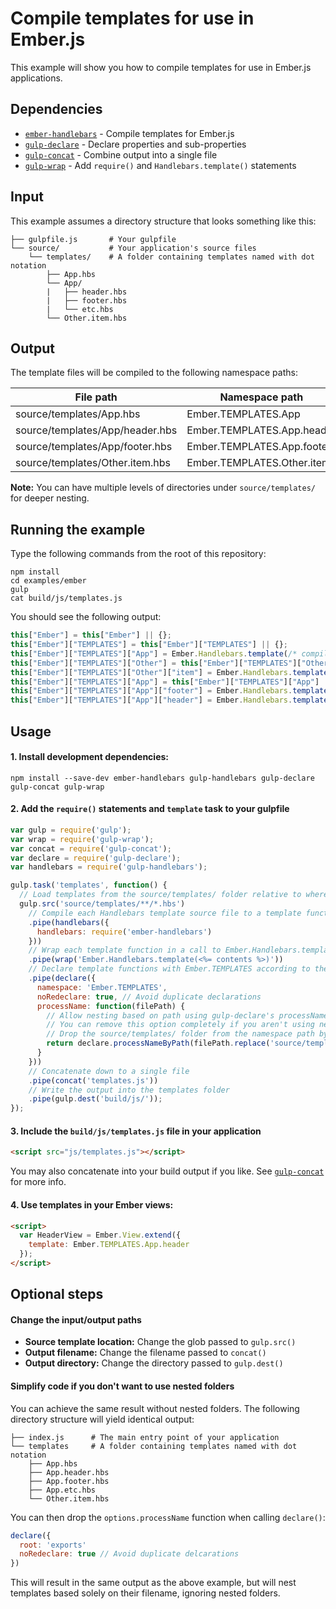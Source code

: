 # Compile templates for use in Ember.js

This example will show you how to compile templates for use in Ember.js applications.

## Dependencies

* [`ember-handlebars`](https://www.npmjs.org/package/ember-handlebars) - Compile templates for Ember.js
* [`gulp-declare`](https://www.npmjs.org/package/gulp-declare) - Declare properties and sub-properties
* [`gulp-concat`](https://www.npmjs.org/package/gulp-concat) - Combine output into a single file
* [`gulp-wrap`](https://www.npmjs.org/package/gulp-wrap) - Add `require()` and `Handlebars.template()` statements

## Input

This example assumes a directory structure that looks something like this:

```
├── gulpfile.js       # Your gulpfile
└── source/           # Your application's source files
    └── templates/    # A folder containing templates named with dot notation
        ├── App.hbs
        └── App/
        |   ├── header.hbs
        |   ├── footer.hbs
        |   └── etc.hbs
        └── Other.item.hbs
```

## Output

The template files will be compiled to the following namespace paths:

| File path                       | Namespace path             |
| ------------------------------- | -------------------------- |
| source/templates/App.hbs        | Ember.TEMPLATES.App        |
| source/templates/App/header.hbs | Ember.TEMPLATES.App.header |
| source/templates/App/footer.hbs | Ember.TEMPLATES.App.footer |
| source/templates/Other.item.hbs | Ember.TEMPLATES.Other.item |

**Note:** You can have multiple levels of directories under `source/templates/` for deeper nesting.

## Running the example

Type the following commands from the root of this repository:

```
npm install
cd examples/ember
gulp
cat build/js/templates.js
```
You should see the following output:

```js
this["Ember"] = this["Ember"] || {};
this["Ember"]["TEMPLATES"] = this["Ember"]["TEMPLATES"] || {};
this["Ember"]["TEMPLATES"]["App"] = Ember.Handlebars.template(/* compiled template */);
this["Ember"]["TEMPLATES"]["Other"] = this["Ember"]["TEMPLATES"]["Other"] || {};
this["Ember"]["TEMPLATES"]["Other"]["item"] = Ember.Handlebars.template(/* compiled template */);
this["Ember"]["TEMPLATES"]["App"] = this["Ember"]["TEMPLATES"]["App"] || {};
this["Ember"]["TEMPLATES"]["App"]["footer"] = Ember.Handlebars.template(/* compiled template */);
this["Ember"]["TEMPLATES"]["App"]["header"] = Ember.Handlebars.template(/* compiled template */);
```

## Usage

#### 1. Install development dependencies:

```shell
npm install --save-dev ember-handlebars gulp-handlebars gulp-declare gulp-concat gulp-wrap
```

#### 2. Add the `require()` statements and `template` task to your gulpfile

```js
var gulp = require('gulp');
var wrap = require('gulp-wrap');
var concat = require('gulp-concat');
var declare = require('gulp-declare');
var handlebars = require('gulp-handlebars');

gulp.task('templates', function() {
  // Load templates from the source/templates/ folder relative to where gulp was executed
  gulp.src('source/templates/**/*.hbs')
    // Compile each Handlebars template source file to a template function using Ember's Handlebars
    .pipe(handlebars({
      handlebars: require('ember-handlebars')
    }))
    // Wrap each template function in a call to Ember.Handlebars.template
    .pipe(wrap('Ember.Handlebars.template(<%= contents %>)'))
    // Declare template functions with Ember.TEMPLATES according to their path and filename
    .pipe(declare({
      namespace: 'Ember.TEMPLATES',
      noRedeclare: true, // Avoid duplicate declarations
      processName: function(filePath) {
        // Allow nesting based on path using gulp-declare's processNameByPath()
        // You can remove this option completely if you aren't using nested folders
        // Drop the source/templates/ folder from the namespace path by removing it from the filePath
        return declare.processNameByPath(filePath.replace('source/templates/', ''));
      }
    }))
    // Concatenate down to a single file
    .pipe(concat('templates.js'))
    // Write the output into the templates folder
    .pipe(gulp.dest('build/js/'));
});
```

#### 3. Include the `build/js/templates.js` file in your application
```html
<script src="js/templates.js"></script>
```

You may also concatenate into your build output if you like. See [`gulp-concat`](https://www.npmjs.org/package/gulp-concat) for more info.

#### 4. Use templates in your Ember views:
```html
<script>
  var HeaderView = Ember.View.extend({
    template: Ember.TEMPLATES.App.header
  });
</script>
```

## Optional steps

#### Change the input/output paths

* **Source template location:** Change the glob passed to `gulp.src()`
* **Output filename:** Change the filename passed to `concat()`
* **Output directory:** Change the directory passed to `gulp.dest()`

#### Simplify code if you don't want to use nested folders

You can achieve the same result without nested folders. The following directory structure will yield identical output:

```
├── index.js      # The main entry point of your application
└── templates     # A folder containing templates named with dot notation
    ├── App.hbs
    ├── App.header.hbs
    ├── App.footer.hbs
    ├── App.etc.hbs
    └── Other.item.hbs
```

You can then drop the `options.processName` function when calling `declare()`:

```js
declare({
  root: 'exports'
  noRedeclare: true // Avoid duplicate delcarations
})
```

This will result in the same output as the above example, but will nest templates based solely on their filename, ignoring nested folders.
